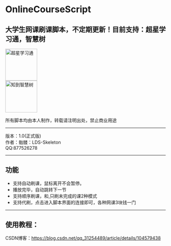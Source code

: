 # OnlineCourseScript
## 大学生网课刷课脚本，不定期更新！目前支持：超星学习通，智慧树

<div><img  src='http://9.pic.pc6.com/thumb/n331m3a312v813yab22/16f5e42922d0263c_82_82.png' width='100px' alt="超星学习通"/></div>
<div><img src='http://pic.5577.com/up/2017-11/201711231055414637.png' width="100px" alt="知到智慧树"/></div>

所有脚本均由本人制作，转载请注明出处，禁止商业用途
****
版本：1.0(正式版)   
作者：骷髅：LDS-Skeleton   
QQ:877526278   
****
## 功能
* 支持自动刷课，鼠标离开不会暂停。
* 播放完毕，自动跳转下一节
* 支持顺序刷课，和,只刷未完成的课2种模式
* 支持代刷，点击进入脚本界面的连接即可，各种网课3块钱一门

****
## 使用教程：
CSDN博客：https://blog.csdn.net/qq_31254489/article/details/104579438
